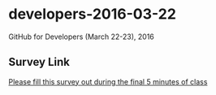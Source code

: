 # developers-2016-03-22
GitHub for Developers (March 22-23), 2016

## Survey Link
[Please fill this survey out during the final 5 minutes of class](https://www.surveymonkey.com/r/ZMG856G)
